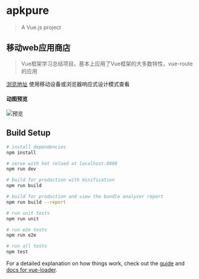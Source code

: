 # apkpure

> A Vue.js project

## 移动web应用商店

> Vue框架学习总结项目。基本上应用了Vue框架的大多数特性，vue-route的应用

[浏览地址](https://chenc11211.github.io/AppStore/dist/#/main/home/recommend) 使用移动设备或浏览器响应式设计模式查看

#### 动图预览

![预览](https://chenc11211.github.io/AppStore/demo_show.gif)

## Build Setup

``` bash
# install dependencies
npm install

# serve with hot reload at localhost:8080
npm run dev

# build for production with minification
npm run build

# build for production and view the bundle analyzer report
npm run build --report

# run unit tests
npm run unit

# run e2e tests
npm run e2e

# run all tests
npm test
```

For a detailed explanation on how things work, check out the [guide](http://vuejs-templates.github.io/webpack/) and [docs for vue-loader](http://vuejs.github.io/vue-loader).
